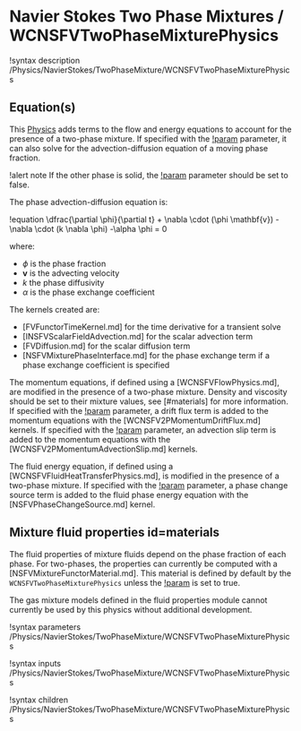 # Navier Stokes Two Phase Mixtures / WCNSFVTwoPhaseMixturePhysics

!syntax description /Physics/NavierStokes/TwoPhaseMixture/WCNSFVTwoPhaseMixturePhysics

## Equation(s)

This [Physics](Physics/index.md) adds terms to the flow and energy equations to account for the presence of a
two-phase mixture. If specified with the [!param](/Physics/NavierStokes/TwoPhaseMixture/WCNSFVTwoPhaseMixturePhysics/add_phase_transport_equation)
parameter, it can also solve for the advection-diffusion equation of a moving phase fraction.

!alert note
If the other phase is solid, the [!param](/Physics/NavierStokes/TwoPhaseMixture/WCNSFVTwoPhaseMixturePhysics/add_phase_transport_equation)
parameter should be set to false.

The phase advection-diffusion equation is:

!equation
\dfrac{\partial \phi}{\partial t} + \nabla \cdot (\phi \mathbf{v}) - \nabla \cdot (k \nabla \phi) -\alpha \phi = 0

where:

- $\phi$ is the phase fraction
- $\mathbf{v}$ is the advecting velocity
- $k$ the phase diffusivity
- $\alpha$ is the phase exchange coefficient

The kernels created are:

- [FVFunctorTimeKernel.md] for the time derivative for a transient solve
- [INSFVScalarFieldAdvection.md] for the scalar advection term
- [FVDiffusion.md] for the scalar diffusion term
- [NSFVMixturePhaseInterface.md] for the phase exchange term if a phase exchange coefficient is specified

The momentum equations, if defined using a [WCNSFVFlowPhysics.md], are modified in the presence of a two-phase
mixture. Density and viscosity should be set to their mixture values, see [#materials] for more information.
If specified with the [!param](/Physics/NavierStokes/TwoPhaseMixture/WCNSFVTwoPhaseMixturePhysics/add_drift_flux_momentum_terms) parameter,
a drift flux term is added to the momentum equations with the [WCNSFV2PMomentumDriftFlux.md] kernels. If specified with the [!param](/Physics/NavierStokes/TwoPhaseMixture/WCNSFVTwoPhaseMixturePhysics/add_advection_slip_term) parameter,
an advection slip term is added to the momentum equations with the [WCNSFV2PMomentumAdvectionSlip.md] kernels.

The fluid energy equation, if defined using a [WCNSFVFluidHeatTransferPhysics.md], is modified in the presence of
a two-phase mixture. If specified with the
[!param](/Physics/NavierStokes/TwoPhaseMixture/WCNSFVTwoPhaseMixturePhysics/add_phase_change_energy_term) parameter,
a phase change source term is added to the fluid phase energy equation with the [NSFVPhaseChangeSource.md] kernel.

## Mixture fluid properties id=materials

The fluid properties of mixture fluids depend on the phase fraction of each phase.
For two-phases, the properties can currently be computed with a [NSFVMixtureFunctorMaterial.md].
This material is defined by default by the `WCNSFVTwoPhaseMixturePhysics` unless the
[!param](/Physics/NavierStokes/TwoPhaseMixture/WCNSFVTwoPhaseMixturePhysics/use_external_mixture_properties)
is set to true.

The gas mixture models defined in the fluid properties module cannot currently be used by this physics
without additional development.

!syntax parameters /Physics/NavierStokes/TwoPhaseMixture/WCNSFVTwoPhaseMixturePhysics

!syntax inputs /Physics/NavierStokes/TwoPhaseMixture/WCNSFVTwoPhaseMixturePhysics

!syntax children /Physics/NavierStokes/TwoPhaseMixture/WCNSFVTwoPhaseMixturePhysics
